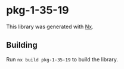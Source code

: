 # pkg-1-35-19

This library was generated with [Nx](https://nx.dev).

## Building

Run `nx build pkg-1-35-19` to build the library.
